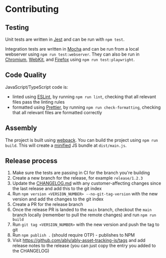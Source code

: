 # Contributing

## Testing

Unit tests are written in [Jest](https://jestjs.io/) and can be run with `npm test`.

Integration tests are written in [Mocha](https://mochajs.org/) and can be run from a local webserver using `npm run test:webserver`. They can also be run in [Chromium](https://www.chromium.org/), [WebKit](https://webkit.org/), and [Firefox](https://t.co/uiLRlFZnpI?amp=1) using `npm run test:playwright`.

## Code Quality

JavaScript/TypeScript code is:

- linted using [ESLint](https://eslint.org/), by running `npm run lint`, checking that all relevant files pass the linting rules
- formatted using [Prettier](https://prettier.io/), by running `npm run check-formatting`, checking that all relevant files are formatted correctly

## Assembly

The project is built using [webpack](https://webpack.js.org/). You can build the project using `npm run build`. This will create a [minified](https://en.wikipedia.org/wiki/Minification_(programming)) JS bundle at `dist/main.js`.

## Release process

1. Make sure the tests are passing in CI for the branch you're building
2. Create a new branch for the release, for example `release/1.2.3`
3. Update the [CHANGELOG.md](./CHANGELOG.md) with any customer-affecting changes since the last release and add this to the git index
4. Run `npm version <VERSION_NUMBER> --no-git-tag-version` with the new version and add the changes to the git index
5. Create a PR for the release branch
6. Once the release PR is landed to the `main` branch, checkout the `main` branch locally (remember to pull the remote changes) and run `npm run build`
7. Run `git tag <VERSION_NUMBER>` with the new version and push the tag to git
8. Run `npm publish .` (should require OTP) - publishes to NPM
10. Visit https://github.com/ably/ably-asset-tracking-js/tags and add release notes to the release (you can just copy the entry you added to the CHANGELOG)
